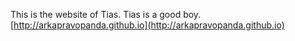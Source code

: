 This is the website of Tias.
Tias is a good boy.
[http://arkapravopanda.github.io](http://arkapravopanda.github.io)
